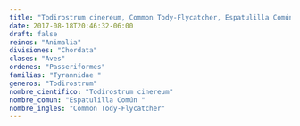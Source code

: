 ```yaml
---
title: "Todirostrum cinereum, Common Tody-Flycatcher, Espatulilla Común "
date: 2017-08-18T20:46:32-06:00
draft: false
reinos: "Animalia"
divisiones: "Chordata"
clases: "Aves"
ordenes: "Passeriformes"
familias: "Tyrannidae "
generos: "Todirostrum"
nombre_cientifico: "Todirostrum cinereum"
nombre_comun: "Espatulilla Común "
nombre_ingles: "Common Tody-Flycatcher"
---
```

